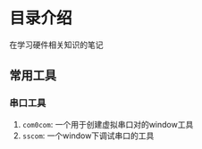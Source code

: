 # 目录介绍
在学习硬件相关知识的笔记

## 常用工具

### 串口工具

1. `com0com`: 一个用于创建虚拟串口对的window工具
2. `sscom`: 一个window下调试串口的工具